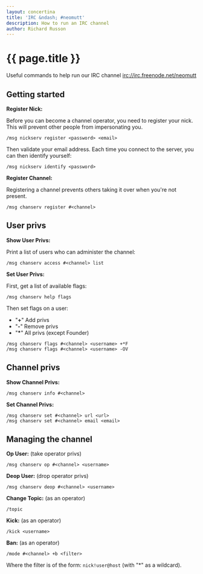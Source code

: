 ```yaml
---
layout: concertina
title: 'IRC &ndash; #neomutt'
description: How to run an IRC channel
author: Richard Russon
---
```


# {{ page.title }}

Useful commands to help run our IRC channel [irc://irc.freenode.net/neomutt](irc://irc.freenode.net/neomutt)

## Getting started

**Register Nick:**

Before you can become a channel operator, you need to register your nick. This
will prevent other people from impersonating you.

```
/msg nickserv register <password> <email>
```

Then validate your email address. Each time you connect to the server, you can
then identify yourself:

```
/msg nickserv identify <password>
```

**Register Channel:**

Registering a channel prevents others taking it over when you're not present.

```
/msg chanserv register #<channel>
```

## User privs

**Show User Privs:**

Print a list of users who can administer the channel:

```
/msg chanserv access #<channel> list
```

**Set User Privs:**

First, get a list of available flags:

```
/msg chanserv help flags
```

Then set flags on a user:

- "__+__" Add privs
- "__-__" Remove privs
- "__*__" All privs (except Founder)

```
/msg chanserv flags #<channel> <username> +*F
/msg chanserv flags #<channel> <username> -OV
```

## Channel privs

**Show Channel Privs:**

```
/msg chanserv info #<channel>
```

**Set Channel Privs:**

```
/msg chanserv set #<channel> url <url>
/msg chanserv set #<channel> email <email>
```

## Managing the channel

**Op User:** (take operator privs)

```
/msg chanserv op #<channel> <username>
```

**Deop User:** (drop operator privs)

```
/msg chanserv deop #<channel> <username>
```

**Change Topic:** (as an operator)

```
/topic
```

**Kick:** (as an operator)

```
/kick <username>
```

**Ban:** (as an operator)

```
/mode #<channel> +b <filter>
```

Where the filter is of the form: `nick!user@host` (with "\*" as a wildcard).

